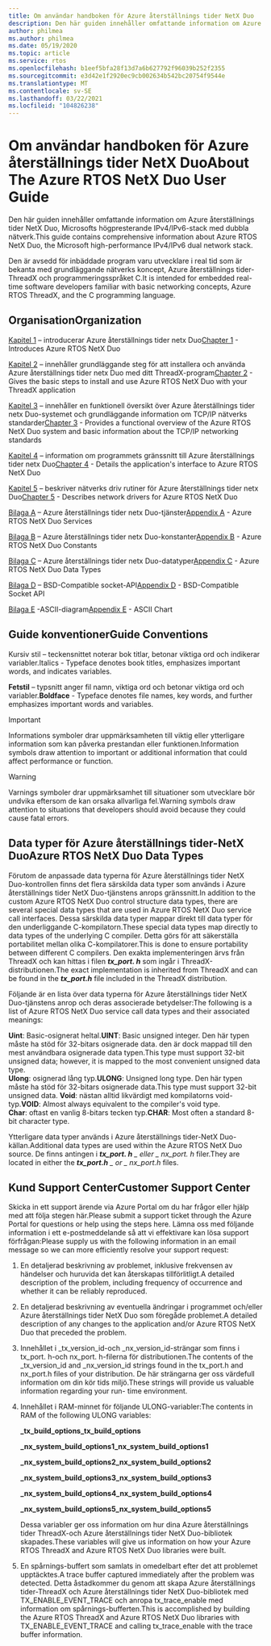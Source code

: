 ```yaml
---
title: Om användar handboken för Azure återställnings tider NetX Duo
description: Den här guiden innehåller omfattande information om Azure återställnings tider NetX Duo, Microsofts högpresterande IPv4/IPv6-stack med dubbla nätverk.
author: philmea
ms.author: philmea
ms.date: 05/19/2020
ms.topic: article
ms.service: rtos
ms.openlocfilehash: b1eef5bfa28f13d7a6b627792f96039b252f2355
ms.sourcegitcommit: e3d42e1f2920ec9cb002634b542bc20754f9544e
ms.translationtype: MT
ms.contentlocale: sv-SE
ms.lasthandoff: 03/22/2021
ms.locfileid: "104826238"
---
```

# <a name="about-the-azure-rtos-netx-duo-user-guide"></a><span data-ttu-id="e48c0-103">Om användar handboken för Azure återställnings tider NetX Duo</span><span class="sxs-lookup"><span data-stu-id="e48c0-103">About The Azure RTOS NetX Duo User Guide</span></span>

<span data-ttu-id="e48c0-104">Den här guiden innehåller omfattande information om Azure återställnings tider NetX Duo, Microsofts högpresterande IPv4/IPv6-stack med dubbla nätverk.</span><span class="sxs-lookup"><span data-stu-id="e48c0-104">This guide contains comprehensive information about Azure RTOS NetX Duo, the Microsoft high-performance IPv4/IPv6 dual network stack.</span></span> 

<span data-ttu-id="e48c0-105">Den är avsedd för inbäddade program varu utvecklare i real tid som är bekanta med grundläggande nätverks koncept, Azure återställnings tider-ThreadX och programmeringsspråket C.</span><span class="sxs-lookup"><span data-stu-id="e48c0-105">It is intended for embedded real-time software developers familiar with basic networking concepts, Azure RTOS ThreadX, and the C programming language.</span></span>

## <a name="organization"></a><span data-ttu-id="e48c0-106">Organisation</span><span class="sxs-lookup"><span data-stu-id="e48c0-106">Organization</span></span>

<span data-ttu-id="e48c0-107">[Kapitel 1](chapter1.md) – introducerar Azure återställnings tider netx Duo</span><span class="sxs-lookup"><span data-stu-id="e48c0-107">[Chapter 1](chapter1.md) - Introduces Azure RTOS NetX Duo</span></span>

<span data-ttu-id="e48c0-108">[Kapitel 2](chapter2.md) – innehåller grundläggande steg för att installera och använda Azure återställnings tider netx Duo med ditt ThreadX-program</span><span class="sxs-lookup"><span data-stu-id="e48c0-108">[Chapter 2](chapter2.md) - Gives the basic steps to install and use Azure RTOS NetX Duo with your ThreadX application</span></span>

<span data-ttu-id="e48c0-109">[Kapitel 3](chapter3.md) – innehåller en funktionell översikt över Azure återställnings tider netx Duo-systemet och grundläggande information om TCP/IP nätverks standarder</span><span class="sxs-lookup"><span data-stu-id="e48c0-109">[Chapter 3](chapter3.md) - Provides a functional overview of the Azure RTOS NetX Duo system and basic information about the TCP/IP networking standards</span></span>

<span data-ttu-id="e48c0-110">[Kapitel 4](chapter4.md) – information om programmets gränssnitt till Azure återställnings tider netx Duo</span><span class="sxs-lookup"><span data-stu-id="e48c0-110">[Chapter 4](chapter4.md) - Details the application's interface to Azure RTOS NetX Duo</span></span>

<span data-ttu-id="e48c0-111">[Kapitel 5](chapter5.md) – beskriver nätverks driv rutiner för Azure återställnings tider netx Duo</span><span class="sxs-lookup"><span data-stu-id="e48c0-111">[Chapter 5](chapter5.md) - Describes network drivers for Azure RTOS NetX Duo</span></span>

<span data-ttu-id="e48c0-112">[Bilaga A](appendix-a.md) – Azure återställnings tider netx Duo-tjänster</span><span class="sxs-lookup"><span data-stu-id="e48c0-112">[Appendix A](appendix-a.md) - Azure RTOS NetX Duo Services</span></span>

<span data-ttu-id="e48c0-113">[Bilaga B](appendix-b.md) – Azure återställnings tider netx Duo-konstanter</span><span class="sxs-lookup"><span data-stu-id="e48c0-113">[Appendix B](appendix-b.md) - Azure RTOS NetX Duo Constants</span></span>

<span data-ttu-id="e48c0-114">[Bilaga C](appendix-c.md) – Azure återställnings tider netx Duo-datatyper</span><span class="sxs-lookup"><span data-stu-id="e48c0-114">[Appendix C](appendix-c.md) - Azure RTOS NetX Duo Data Types</span></span>

<span data-ttu-id="e48c0-115">[Bilaga D](appendix-d.md) – BSD-Compatible socket-API</span><span class="sxs-lookup"><span data-stu-id="e48c0-115">[Appendix D](appendix-d.md) - BSD-Compatible Socket API</span></span>

<span data-ttu-id="e48c0-116">[Bilaga E](appendix-e.md) -ASCII-diagram</span><span class="sxs-lookup"><span data-stu-id="e48c0-116">[Appendix E](appendix-e.md) - ASCII Chart</span></span>

## <a name="guide-conventions"></a><span data-ttu-id="e48c0-117">Guide konventioner</span><span class="sxs-lookup"><span data-stu-id="e48c0-117">Guide Conventions</span></span>

<span data-ttu-id="e48c0-118">Kursiv stil – teckensnittet noterar bok titlar, betonar viktiga ord och indikerar variabler.</span><span class="sxs-lookup"><span data-stu-id="e48c0-118">Italics - Typeface denotes book titles, emphasizes important words, and indicates variables.</span></span>

<span data-ttu-id="e48c0-119">**Fetstil** – typsnitt anger fil namn, viktiga ord och betonar viktiga ord och variabler.</span><span class="sxs-lookup"><span data-stu-id="e48c0-119">**Boldface** - Typeface denotes file names, key words, and further emphasizes important words and variables.</span></span>

> [!IMPORTANT]
> <span data-ttu-id="e48c0-120">Informations symboler drar uppmärksamheten till viktig eller ytterligare information som kan påverka prestandan eller funktionen.</span><span class="sxs-lookup"><span data-stu-id="e48c0-120">Information symbols draw attention to important or additional information that could affect performance or function.</span></span>
 
> [!WARNING]
> <span data-ttu-id="e48c0-121">Varnings symboler drar uppmärksamhet till situationer som utvecklare bör undvika eftersom de kan orsaka allvarliga fel.</span><span class="sxs-lookup"><span data-stu-id="e48c0-121">Warning symbols draw attention to situations that developers should avoid because they could cause fatal errors.</span></span>

## <a name="azure-rtos-netx-duo-data-types"></a><span data-ttu-id="e48c0-122">Data typer för Azure återställnings tider-NetX Duo</span><span class="sxs-lookup"><span data-stu-id="e48c0-122">Azure RTOS NetX Duo Data Types</span></span>

<span data-ttu-id="e48c0-123">Förutom de anpassade data typerna för Azure återställnings tider NetX Duo-kontrollen finns det flera särskilda data typer som används i Azure återställnings tider NetX Duo-tjänstens anrops gränssnitt.</span><span class="sxs-lookup"><span data-stu-id="e48c0-123">In addition to the custom Azure RTOS NetX Duo control structure data types, there are several special data types that are used in Azure RTOS NetX Duo service call interfaces.</span></span> <span data-ttu-id="e48c0-124">Dessa särskilda data typer mappar direkt till data typer för den underliggande C-kompilatorn.</span><span class="sxs-lookup"><span data-stu-id="e48c0-124">These special data types map directly to data types of the underlying C compiler.</span></span> <span data-ttu-id="e48c0-125">Detta görs för att säkerställa portabilitet mellan olika C-kompilatorer.</span><span class="sxs-lookup"><span data-stu-id="e48c0-125">This is done to ensure portability between different C compilers.</span></span> <span data-ttu-id="e48c0-126">Den exakta implementeringen ärvs från ThreadX och kan hittas i filen ***tx_port. h*** som ingår i ThreadX-distributionen.</span><span class="sxs-lookup"><span data-stu-id="e48c0-126">The exact implementation is inherited from ThreadX and can be found in the ***tx_port.h*** file included in the ThreadX distribution.</span></span>

<span data-ttu-id="e48c0-127">Följande är en lista över data typerna för Azure återställnings tider NetX Duo-tjänstens anrop och deras associerade betydelser:</span><span class="sxs-lookup"><span data-stu-id="e48c0-127">The following is a list of Azure RTOS NetX Duo service call data types and their associated meanings:</span></span>

<span data-ttu-id="e48c0-128">**Uint**: Basic-osignerat heltal.</span><span class="sxs-lookup"><span data-stu-id="e48c0-128">**UINT**: Basic unsigned integer.</span></span> <span data-ttu-id="e48c0-129">Den här typen måste ha stöd för 32-bitars osignerade data. den är dock mappad till den mest användbara osignerade data typen.</span><span class="sxs-lookup"><span data-stu-id="e48c0-129">This type must support 32-bit unsigned data; however, it is mapped to the most convenient unsigned data type.</span></span>  
<span data-ttu-id="e48c0-130">**Ulong**: osignerad lång typ.</span><span class="sxs-lookup"><span data-stu-id="e48c0-130">**ULONG**: Unsigned long type.</span></span> <span data-ttu-id="e48c0-131">Den här typen måste ha stöd för 32-bitars osignerade data.</span><span class="sxs-lookup"><span data-stu-id="e48c0-131">This type must support 32-bit unsigned  data.</span></span>
<span data-ttu-id="e48c0-132">**Void**: nästan alltid likvärdigt med kompilatorns void-typ.</span><span class="sxs-lookup"><span data-stu-id="e48c0-132">**VOID**: Almost always equivalent to the compiler's void type.</span></span>  
<span data-ttu-id="e48c0-133">**Char**: oftast en vanlig 8-bitars tecken typ.</span><span class="sxs-lookup"><span data-stu-id="e48c0-133">**CHAR**: Most often a standard 8-bit character type.</span></span>  

<span data-ttu-id="e48c0-134">Ytterligare data typer används i Azure återställnings tider-NetX Duo-källan.</span><span class="sxs-lookup"><span data-stu-id="e48c0-134">Additional data types are used within the Azure RTOS NetX Duo source.</span></span> <span data-ttu-id="e48c0-135">De finns antingen i ***tx_port. h** _ eller _ *_nx_port. h_** filer.</span><span class="sxs-lookup"><span data-stu-id="e48c0-135">They are located in either the ***tx_port.h** _ or _ *_nx_port.h_** files.</span></span>

## <a name="customer-support-center"></a><span data-ttu-id="e48c0-136">Kund Support Center</span><span class="sxs-lookup"><span data-stu-id="e48c0-136">Customer Support Center</span></span>

<span data-ttu-id="e48c0-137">Skicka in ett support ärende via Azure Portal om du har frågor eller hjälp med att följa stegen här.</span><span class="sxs-lookup"><span data-stu-id="e48c0-137">Please submit a support ticket through the Azure Portal for questions or help using the steps here.</span></span> <span data-ttu-id="e48c0-138">Lämna oss med följande information i ett e-postmeddelande så att vi effektivare kan lösa support förfrågan:</span><span class="sxs-lookup"><span data-stu-id="e48c0-138">Please supply us with the following information in an email message so we can more efficiently resolve your support request:</span></span>

1. <span data-ttu-id="e48c0-139">En detaljerad beskrivning av problemet, inklusive frekvensen av händelser och huruvida det kan återskapas tillförlitligt.</span><span class="sxs-lookup"><span data-stu-id="e48c0-139">A detailed description of the problem, including frequency of occurrence and whether it can be reliably reproduced.</span></span>
2. <span data-ttu-id="e48c0-140">En detaljerad beskrivning av eventuella ändringar i programmet och/eller Azure återställnings tider NetX Duo som föregåde problemet.</span><span class="sxs-lookup"><span data-stu-id="e48c0-140">A detailed description of any changes to the application and/or Azure RTOS NetX Duo that preceded the problem.</span></span>
3. <span data-ttu-id="e48c0-141">Innehållet i _tx_version_id-och _nx_version_id-strängar som finns i tx_port. h-och nx_port. h-filerna för distributionen.</span><span class="sxs-lookup"><span data-stu-id="e48c0-141">The contents of the _tx_version_id and _nx_version_id strings found in the tx_port.h and nx_port.h files of your distribution.</span></span> <span data-ttu-id="e48c0-142">De här strängarna ger oss värdefull information om din kör tids miljö.</span><span class="sxs-lookup"><span data-stu-id="e48c0-142">These strings will provide us valuable information regarding your run- time environment.</span></span>
4. <span data-ttu-id="e48c0-143">Innehållet i RAM-minnet för följande ULONG-variabler:</span><span class="sxs-lookup"><span data-stu-id="e48c0-143">The contents in RAM of the following ULONG variables:</span></span>

    <span data-ttu-id="e48c0-144">**_tx_build_options**</span><span class="sxs-lookup"><span data-stu-id="e48c0-144">**_tx_build_options**</span></span>

    <span data-ttu-id="e48c0-145">**_nx_system_build_options1**</span><span class="sxs-lookup"><span data-stu-id="e48c0-145">**_nx_system_build_options1**</span></span>

    <span data-ttu-id="e48c0-146">**_nx_system_build_options2**</span><span class="sxs-lookup"><span data-stu-id="e48c0-146">**_nx_system_build_options2**</span></span>

    <span data-ttu-id="e48c0-147">**_nx_system_build_options3**</span><span class="sxs-lookup"><span data-stu-id="e48c0-147">**_nx_system_build_options3**</span></span>

    <span data-ttu-id="e48c0-148">**_nx_system_build_options4**</span><span class="sxs-lookup"><span data-stu-id="e48c0-148">**_nx_system_build_options4**</span></span>

    <span data-ttu-id="e48c0-149">**_nx_system_build_options5**</span><span class="sxs-lookup"><span data-stu-id="e48c0-149">**_nx_system_build_options5**</span></span>

    <span data-ttu-id="e48c0-150">Dessa variabler ger oss information om hur dina Azure återställnings tider ThreadX-och Azure återställnings tider NetX Duo-bibliotek skapades.</span><span class="sxs-lookup"><span data-stu-id="e48c0-150">These variables will give us information on how your Azure RTOS ThreadX and Azure RTOS NetX Duo libraries were built.</span></span>

5. <span data-ttu-id="e48c0-151">En spårnings-buffert som samlats in omedelbart efter det att problemet upptäcktes.</span><span class="sxs-lookup"><span data-stu-id="e48c0-151">A trace buffer captured immediately after the problem was detected.</span></span> <span data-ttu-id="e48c0-152">Detta åstadkommer du genom att skapa Azure återställnings tider-ThreadX och Azure återställnings tider NetX Duo-bibliotek med TX_ENABLE_EVENT_TRACE och anropa tx_trace_enable med information om spårnings-bufferten.</span><span class="sxs-lookup"><span data-stu-id="e48c0-152">This is accomplished by building the Azure RTOS ThreadX and Azure RTOS NetX Duo libraries with TX_ENABLE_EVENT_TRACE and calling tx_trace_enable with the trace buffer information.</span></span>
